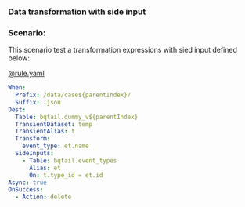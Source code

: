 ### Data transformation with side input

### Scenario:

This scenario test a transformation expressions with sied input defined below:


[@rule.yaml](rule/rule.yaml)
```yaml
When:
  Prefix: /data/case${parentIndex}/
  Suffix: .json
Dest:
  Table: bqtail.dummy_v${parentIndex}
  TransientDataset: temp
  TransientAlias: t
  Transform:
    event_type: et.name
  SideInputs:
    - Table: bqtail.event_types
      Alias: et
      On: t.type_id = et.id
Async: true
OnSuccess:
  - Action: delete
```
